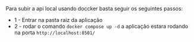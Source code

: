 Para subir a api local usando doccker basta seguir os seguintes passos: 
- 1 - Entrar na pasta raiz da aplicação 
- 2 - rodar o comando `docker compose up -d` a aplicação estara rodando na porta `http://localhost:8501/`